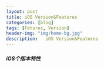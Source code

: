 ```yaml
---
layout: post
title: iOS Version&Features
categories: [blog]
tags: [Fetures, Version]
header-img: "img/home-bg.jpg"
description:   iOS Version&Features
---
```


##### iOS个版本特性

